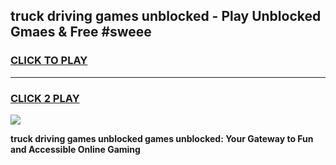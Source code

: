 
## truck driving games unblocked - Play Unblocked Gmaes & Free #sweee
<h3>
<a href="https://news.freeplayer.one?title=truck_driving_games_unblocked&ref=03M">CLICK TO PLAY</a></h3>
<hr>

<h3>
<a href="https://news.freeplayer.one?title=truck_driving_games_unblocked&ref=03M">CLICK 2 PLAY</a>
  
</h3>

<a href="https://news.freeplayer.one?title=truck_driving_games_unblocked&ref=03M"><img src="https://clearcache.store/games.png"></a>


**truck driving games unblocked games unblocked: Your Gateway to Fun and Accessible Online Gaming**
